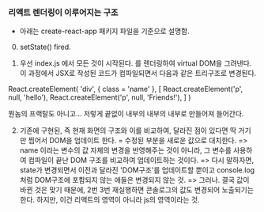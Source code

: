 ### 리액트 렌더링이 이루어지는 구조
- 아래는 create-react-app 패키지 파일을 기준으로 설명함.

0. setState() fired.

1. 우선 index.js 에서 모든 것이 시작된다.
<App />를 렌더링하여 virtual DOM을 그려낸다. 
이 과정에서 JSX로 작성된 코드가 컴파일되면서 다음과 같은 트리구조로 변경된다. 

React.createElement(
    'div',
    { class = 'name' },
    [
        React.createElement('p', null, 'hello'),
        React.createElement('p', null, 'Friends!'),
    ]
)

뭔놈의 프랙탈도 아니고... 저렇게 끝없이 내부의 내부의 내부로 만들어져 들어간다. 

2. 기존에 구현된, 즉 현재 화면의 구조와 이를 비교하여, 달라진 점이 있다면 딱 거기만 찝어서 DOM을 업데이트 한다. = 수정된 부분을 새로운 값으로 대치한다.
=> name 이라는 변수의 값 자체의 변경을 반영해주는 것이 아니라, 
그 변수를 사용하여 컴파일이 끝난 DOM 구조를 비교하여 업데이트하는 것이다. 
=> 다시 말하자면, state가 변경되면서 이전과 달라진 'DOM구조'를 업데이트할 뿐이고 console.log 처럼 DOM구조에 포함되지 않는 애들은 변경되지 않는 것.
=> 그러나. 결국 값이 바뀐 것은 맞기 때문에, 2번 3번 재실행하면 콘솔로그의 값도 변경되어 노출되기는 한다. 하지만, 이건 리액트의 영역이 아니라 js의 영역이라는 것.